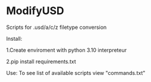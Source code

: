# ModifyUSD
Scripts for .usd/a/c/z filetype conversion

Install:

1.Create enviroment with python 3.10 interpreteur

2.pip install requirements.txt

Use:
To see list of available scripts view "commands.txt"
